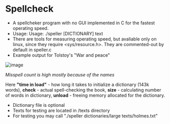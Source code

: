 # Spellcheck
- A spellcheker program with no GUI implemented in C for the fastest operating speed. 
- Usage: Usage: ./speller [DICTIONARY] text
- There are tools for measuring operating speed, but avaliable only on linux, since they require <sys/resource.h>. They are commented-out by default in speller.c
- Example output for Tolstoy's "War and peace"

![image](https://user-images.githubusercontent.com/119735427/217814669-ccc4db12-78a0-45a6-ad5a-94f4759bd63c.png)

*Misspell count is high mostly because of the names*

Here **"time in load"** - how long it takes to initialize a dictionary (143k words), **check** - actual spell-checking the book, **size** - calculating number of words in dictionary, **unload** - freeing memory allocated for the dictionary.

- Dictionary file is optional
- Texts for testing are located in /texts directory
- For testing you may call "./speller dictionaries/large texts/holmes.txt"
